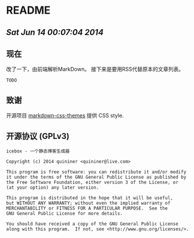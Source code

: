 # README
## *Sat Jun 14 00:07:04 2014*

现在
----

改了一下，由前端解析MarkDown。
接下来是要用RSS代替原本的文章列表。

    TODO

致谢
----

开源项目 [markdown-css-themes](http://jasonm23.github.com/markdown-css-themes/index.html) 提供 CSS style.

开源协议 (GPLv3)
----------------

    icebox - 一个静态博客生成器

    Copyright (c) 2014 quininer <quininer@live.com>

    This program is free software: you can redistribute it and/or modify
    it under the terms of the GNU General Public License as published by
    the Free Software Foundation, either version 3 of the License, or
    (at your option) any later version.

    This program is distributed in the hope that it will be useful,
    but WITHOUT ANY WARRANTY; without even the implied warranty of
    MERCHANTABILITY or FITNESS FOR A PARTICULAR PURPOSE.  See the
    GNU General Public License for more details.

    You should have received a copy of the GNU General Public License
    along with this program.  If not, see <http://www.gnu.org/licenses/>.

